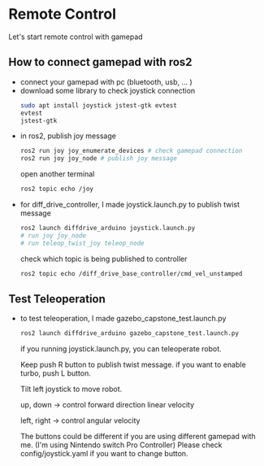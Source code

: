 # Remote Control

Let's start remote control with gamepad

## How to connect gamepad with ros2

- connect your gamepad with pc (bluetooth, usb, ... )
- download some library to check joystick connection
    ~~~~bash
    sudo apt install joystick jstest-gtk evtest
    evtest
    jstest-gtk
    ~~~~
- in ros2, publish joy message
    ~~~~bash
    ros2 run joy joy_enumerate_devices # check gamepad connection
    ros2 run joy joy_node # publish joy message
    ~~~~
    open another terminal
    ~~~~bash
    ros2 topic echo /joy
    ~~~~
- for diff_drive_controller, I made joystick.launch.py to publish twist message
    ~~~~bash
    ros2 launch diffdrive_arduino joystick.launch.py 
    # run joy joy_node
    # run teleop_twist_joy teleop_node
    ~~~~
    check which topic is being published to controller
    ~~~~bash
    ros2 topic echo /diff_drive_base_controller/cmd_vel_unstamped
    ~~~~    
## Test Teleoperation
- to test teleoperation, I made gazebo_capstone_test.launch.py
    ~~~~bash
    ros2 launch diffdrive_arduino gazebo_capstone_test.launch.py
    ~~~~    
    if you running joystick.launch.py, you can teleoperate robot.
    
    Keep push R button to publish twist message.
    if you want to enable turbo, push L button. 

    Tilt left joystick to move robot.

    up, down -> control forward direction linear velocity

    left, right -> control angular velocity

    The buttons could be different if you are using different gamepad with me. (I'm using Nintendo switch Pro Controller)
    Please check config/joystick.yaml if you want to change button.